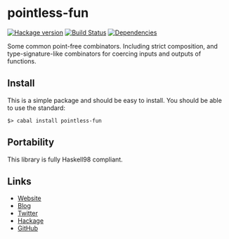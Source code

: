 pointless-fun
=============
[![Hackage version](https://img.shields.io/hackage/v/pointless-fun.svg?style=flat)](https://hackage.haskell.org/package/pointless-fun) 
[![Build Status](https://github.com/wrengr/pointless-fun/workflows/ci/badge.svg)](https://github.com/wrengr/pointless-fun/actions?query=workflow%3Aci)
[![Dependencies](https://img.shields.io/hackage-deps/v/pointless-fun.svg?style=flat)](http://packdeps.haskellers.com/specific?package=pointless-fun)

Some common point-free combinators. Including strict composition,
and type-signature-like combinators for coercing inputs and outputs
of functions.


## Install

This is a simple package and should be easy to install. You should
be able to use the standard:

    $> cabal install pointless-fun
    

## Portability

This library is fully Haskell98 compliant.


## Links

* [Website](http://wrengr.org/)
* [Blog](http://winterkoninkje.dreamwidth.org/)
* [Twitter](https://twitter.com/wrengr)
* [Hackage](http://hackage.haskell.org/package/pointless-fun)
* [GitHub](https://github.com/wrengr/pointless-fun)
